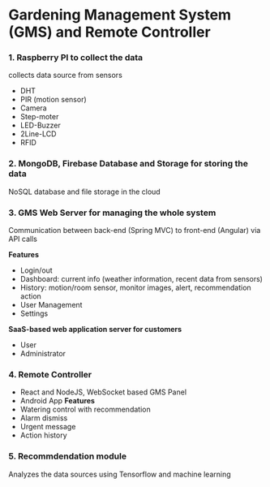 # Gardening Management System (GMS) and Remote Controller
### 1. Raspberry PI to collect the data
collects data source from sensors
- DHT
- PIR (motion sensor)
- Camera
- Step-moter
- LED-Buzzer
- 2Line-LCD
- RFID

### 2. MongoDB, Firebase Database and Storage for storing the data
NoSQL database and file storage in the cloud

### 3. GMS Web Server for managing the whole system
Communication between back-end (Spring MVC) to front-end (Angular) via API calls

**Features**
- Login/out
- Dashboard: current info (weather information, recent data from sensors)
- History: motion/room sensor, monitor images, alert, recommendation action
- User Management
- Settings

**SaaS-based web application server for customers**
- User
- Administrator

### 4. Remote Controller
- React and NodeJS, WebSocket based GMS Panel
- Android App
**Features**
- Watering control with recommendation
- Alarm dismiss
- Urgent message
- Action history

### 5. Recommdendation module
Analyzes the data sources using Tensorflow and machine learning


